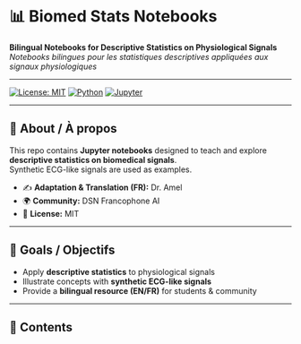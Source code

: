 # 📊 Biomed Stats Notebooks

**Bilingual Notebooks for Descriptive Statistics on Physiological Signals**  
*Notebooks bilingues pour les statistiques descriptives appliquées aux signaux physiologiques*

---

[![License: MIT](https://img.shields.io/badge/License-MIT-blue.svg)](https://opensource.org/licenses/MIT) 
[![Python](https://img.shields.io/badge/python-3.13-blue)](https://www.python.org/) 
[![Jupyter](https://img.shields.io/badge/jupyter-notebook-orange)](https://jupyter.org/)

---

## 📝 About / À propos
This repo contains **Jupyter notebooks** designed to teach and explore **descriptive statistics on biomedical signals**.  
Synthetic ECG-like signals are used as examples.  

- ✍️ **Adaptation & Translation (FR):** Dr. Amel  
- 🌍 **Community:** DSN Francophone AI  
- 📄 **License:** MIT  

---

## 🎯 Goals / Objectifs
- Apply **descriptive statistics** to physiological signals  
- Illustrate concepts with **synthetic ECG-like signals**  
- Provide a **bilingual resource (EN/FR)** for students & community  

---

## 📁 Contents
